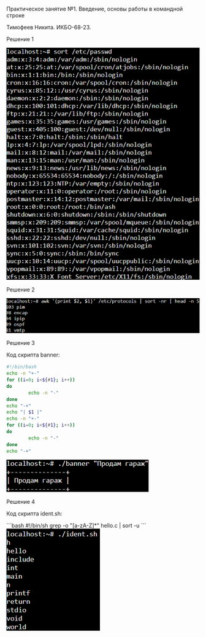 <p>Практическое занятие №1. Введение, основы работы в командной строке</p>
<p>Тимофеев Никита. ИКБО-68-23.</p>
<p></p>
<p>Решение 1</p>
<picture>
  <source media="(prefers-color-scheme: dark)" srcset="1_1.png">
  <source media="(prefers-color-scheme: light)" srcset="1_1.png">
  <img alt="YOUR-ALT-TEXT" src="1_1.png">
</picture>
<p>Решение 2</p>
<picture>
  <source media="(prefers-color-scheme: dark)" srcset="1_2.png">
  <source media="(prefers-color-scheme: light)" srcset="1_2.png">
  <img alt="YOUR-ALT-TEXT" src="1_2.png">
</picture>
<p>Решение 3</p>
<p>Код скрипта banner:</p>

```bash
#!/bin/bash
echo -n "+-"
for ((i=0; i<${#1}; i++))
do
        echo -n "-"
done
echo "-+"
echo "| $1 |"
echo -n "+-"
for ((i=0; i<${#1}; i++))
do
        echo -n "-"
done
echo "-+"
```

<picture>
  <source media="(prefers-color-scheme: dark)" srcset="1_3.png">
  <source media="(prefers-color-scheme: light)" srcset="1_3.png">
  <img alt="YOUR-ALT-TEXT" src="1_3.png">
</picture>

<p>Решение 4</p>
<p>Код скрипта ident.sh:</p>
```bash
#!/bin/sh
grep -o "[a-zA-Z]*" hello.c | sort -u
```
<picture>
  <source media="(prefers-color-scheme: dark)" srcset="1_4.png">
  <source media="(prefers-color-scheme: light)" srcset="1_4.png">
  <img alt="YOUR-ALT-TEXT" src="1_4.png">
</picture>

